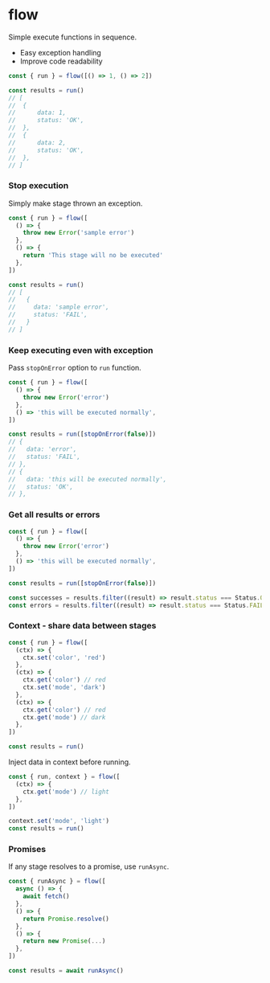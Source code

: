 # flow

Simple execute functions in sequence.

- Easy exception handling
- Improve code readability

```js
const { run } = flow([() => 1, () => 2])

const results = run()
// [
// 	{
// 		data: 1,
// 		status: 'OK',
// 	},
// 	{
// 		data: 2,
// 		status: 'OK',
// 	},
// ]
```

### Stop execution

Simply make stage thrown an exception.

```js
const { run } = flow([
  () => {
    throw new Error('sample error')
  },
  () => {
    return 'This stage will no be executed'
  },
])

const results = run()
// [
//   {
//     data: 'sample error',
//     status: 'FAIL',
//   }
// ]
```

### Keep executing even with exception

Pass `stopOnError` option to `run` function.

```js
const { run } = flow([
  () => {
    throw new Error('error')
  },
  () => 'this will be executed normally',
])

const results = run([stopOnError(false)])
// {
//   data: 'error',
//   status: 'FAIL',
// },
// {
//   data: 'this will be executed normally',
//   status: 'OK',
// },
```

### Get all results or errors

```js
const { run } = flow([
  () => {
    throw new Error('error')
  },
  () => 'this will be executed normally',
])

const results = run([stopOnError(false)])

const successes = results.filter((result) => result.status === Status.OK)
const errors = results.filter((result) => result.status === Status.FAIL)
```

### Context - share data between stages

```js
const { run } = flow([
  (ctx) => {
    ctx.set('color', 'red')
  },
  (ctx) => {
    ctx.get('color') // red
    ctx.set('mode', 'dark')
  },
  (ctx) => {
    ctx.get('color') // red
    ctx.get('mode') // dark
  },
])

const results = run()
```

Inject data in context before running.

```js
const { run, context } = flow([
  (ctx) => {
    ctx.get('mode') // light
  },
])

context.set('mode', 'light')
const results = run()
```

### Promises

If any stage resolves to a promise, use `runAsync`.

```js
const { runAsync } = flow([
  async () => {
    await fetch()
  },
  () => {
    return Promise.resolve()
  },
  () => {
    return new Promise(...)
  },
])

const results = await runAsync()
```
